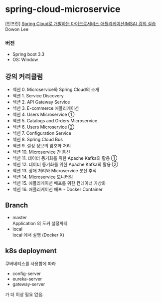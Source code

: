 # spring-cloud-microservice
[인프런] [Spring Cloud로 개발하는 마이크로서비스 애플리케이션(MSA) 강의 실습](https://www.inflearn.com/course/%EC%8A%A4%ED%94%84%EB%A7%81-%ED%81%B4%EB%9D%BC%EC%9A%B0%EB%93%9C-%EB%A7%88%EC%9D%B4%ED%81%AC%EB%A1%9C%EC%84%9C%EB%B9%84%EC%8A%A4/dashboard)  
Dowon Lee  

### 버전
- Spring boot 3.3
- OS: Window

## 강의 커리큘럼
- 섹션 0. Microservice와 Spring Cloud의 소개
- 섹션 1. Service Discovery
- 섹션 2. API Gateway Service
- 섹션 3. E-commerce 애플리케이션
- 섹션 4. Users Microservice ➀
- 섹션 5. Catalogs and Orders Microservice
- 섹션 6. Users Microservice ➁
- 섹션 7. Configuration Service
- 섹션 8. Spring Cloud Bus
- 섹션 9. 설정 정보의 암호화 처리
- 섹션 10. Microservice 간 통신
- 섹션 11. 데이터 동기화를 위한 Apache Kafka의 활용 ①
- 섹션 12. 데이터 동기화를 위한 Apache Kafka의 활용 ②
- 섹션 13. 장애 처리와 Microservice 분산 추적
- 섹션 14. Microservice 모니터링
- 섹션 15. 애플리케이션 배포를 위한 컨테이너 가상화
- 섹션 16. 애플리케이션 배포 - Docker Container

## Branch
- master  
  Application 의 도커 설정까지
- local  
  local 에서 실행 (Docker X)

## k8s deployment
쿠버네티스를 사용함에 따라
- config-server
- eureka-server
- gateway-server

가 더 이상 필요 없음.